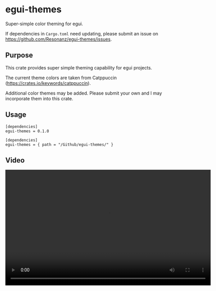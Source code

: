 # egui-themes
Super-simple color theming for egui.

If dependencies in ```Cargo.toml``` need updating, please submit an issue on https://github.com/Resonanz/egui-themes/issues.

## Purpose

This crate provides super simple theming capability for egui projects.

The current theme colors are taken from Catppuccin (https://crates.io/keywords/catppuccin).

Additional color themes may be added. Please submit your own and I may incorporate them into this crate.

## Usage

```
[dependencies]
egui-themes = 0.1.0
```
```
[dependencies]
egui-themes = { path = "/Github/egui-themes/" }
```



## Video

<video width="640" height="360" controls>
  <source src="[https://github.com/user-attachments/assets/ddcfce39-8377-440f-bce6-b98e7945c441]" type="video/webm">
  Your browser does not support the video tag.
</video>
